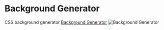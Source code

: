 # Background Generator
CSS background generator
[Background Generator](https://felicevalentine.github.io/Background_Generator/)
![Background Generator](https://raw.githubusercontent.com/FeliceValentine/Background_Generator/main/Untitled.png)
